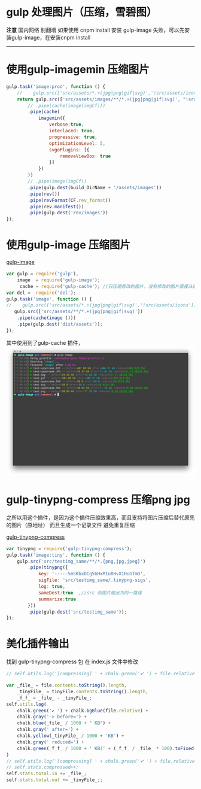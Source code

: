 
#  gulp 处理图片（压缩，雪碧图）

**注意**
国内网络 别翻墙
如果使用 cnpm install 安装 gulp-image 失败，可以先安装gulp-image，在安装cnpm install


--------

# 使用gulp-imagemin 压缩图片

```js
gulp.task('image:prod', function () {
    //    gulp.src(['src/assets/*.+(jpg|png|gif|svg)','!src/assets/icons'])
    return gulp.src(['src/assets/images/**/*.+(jpg|png|gif|svg)', "!src/assets/images/**/_*.*"])
        // .pipe(cache(image(imgCf)))
        .pipe(cache(
            imagemin({
                verbose:true,
                interlaced: true,
                progressive: true,
                optimizationLevel: 5,
                svgoPlugins: [{
                    removeViewBox: true
                }]
            })
        ))
        // .pipe(image(imgCf))
        .pipe(gulp.dest(build_DirName + '/assets/images'))
        .pipe(rev())
        .pipe(revFormat(CF.rev_format))
        .pipe(rev.manifest())
        .pipe(gulp.dest('rev/images'))
});
```

# 使用gulp-image 压缩图片

[gulp-image](https://www.npmjs.com/package/gulp-image)

```js
var gulp = require('gulp'),
    image  = require('gulp-image');
     cache = require('gulp-cache'); //只压缩修改的图片，没有修改的图片直接从缓存文件读取
var del =  require('del');
gulp.task('image', function () {
//    gulp.src(['src/assets/*.+(jpg|png|gif|svg)','!src/assets/icons'])
   gulp.src(['src/assets/**/*.+(jpg|png|gif|svg)'])
    .pipe(cache(image ()))
    .pipe(gulp.dest('dist/assets'));
});
```
其中使用到了gulp-cache 插件，
![img1](https://raw.githubusercontent.com/1000ch/gulp-image/master/screenshot/terminal.png)


# gulp-tinypng-compress 压缩png jpg

之所以用这个插件，是因为这个插件压缩效果高，而且支持将图片压缩后替代原先的图片（原地址）
而且生成一个记录文件
避免重复压缩

[gulp-tinypng-compress](https://github.com/stnvh/gulp-tinypng-compress)

```js
var tinypng = require('gulp-tinypng-compress');
gulp.task('image:tiny', function () {
    gulp.src('src/testimg_same/**/*.{png,jpg,jpeg}')
        .pipe(tinypng({
            key: '-----5mSKbxDCg5GHxMIu0HvX1HuGTmD',
            sigFile: 'src/testimg_same/.tinypng-sigs',
            log: true,
            sameDest:true  ,//src 和图片输出为同一路径
            summarize:true
        }))
        .pipe(gulp.dest('src/testimg_same'));
});

```


# 美化插件输出
找到 gulp-tinypng-compress 包 在 index.js 文件中修改

```js
// self.utils.log('[compressing] ' + chalk.green('✔ ') + file.relative + chalk.gray(' (done)'));

```

```js
var _file_ = file.contents.toString().length,
    _tinyFile_ = tinyFile.contents.toString().length,
    _f_f_ = _file_ - _tinyFile_;
self.utils.log(
    chalk.green('✔ ') + chalk.bgBlue(file.relative) +
    chalk.gray('-> before=') +
    chalk.blue(_file_ / 1000 + " KB") +
    chalk.gray(' after=') +
    chalk.yellow(_tinyFile_ / 1000 + 'KB') +
    chalk.gray(' reduced=') +
    chalk.green(_f_f_ / 1000 + ' KB(' + (_f_f_ / _file_ * 100).toFixed(2) + '%)')
)
// self.utils.log('[compressing] ' + chalk.green('✔ ') + file.relative + chalk.gray(' (done)'));
// self.stats.compressed++;
self.stats.total.in += _file_;
self.stats.total.out += _tinyFile_;;
```
